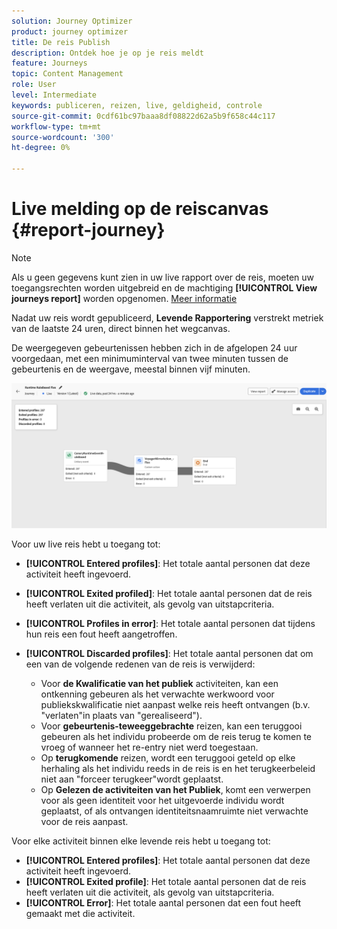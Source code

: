 ```yaml
---
solution: Journey Optimizer
product: journey optimizer
title: De reis Publish
description: Ontdek hoe je op je reis meldt
feature: Journeys
topic: Content Management
role: User
level: Intermediate
keywords: publiceren, reizen, live, geldigheid, controle
source-git-commit: 0cdf61bc97baaa8df08822d62a5b9f658c44c117
workflow-type: tm+mt
source-wordcount: '300'
ht-degree: 0%

---
```


# Live melding op de reiscanvas {#report-journey}

>[!NOTE]
>
>Als u geen gegevens kunt zien in uw live rapport over de reis, moeten uw toegangsrechten worden uitgebreid en de machtiging **[!UICONTROL View journeys report]** worden opgenomen. [Meer informatie](../administration/permissions.md)

Nadat uw reis wordt gepubliceerd, **Levende Rapportering** verstrekt metriek van de laatste 24 uren, direct binnen het wegcanvas.

De weergegeven gebeurtenissen hebben zich in de afgelopen 24 uur voorgedaan, met een minimuminterval van twee minuten tussen de gebeurtenis en de weergave, meestal binnen vijf minuten.

![](assets/journey_live_report.png)

Voor uw live reis hebt u toegang tot:

* **[!UICONTROL Entered profiles]**: Het totale aantal personen dat deze activiteit heeft ingevoerd.
* **[!UICONTROL Exited profiled]**: Het totale aantal personen dat de reis heeft verlaten uit die activiteit, als gevolg van uitstapcriteria.
* **[!UICONTROL Profiles in error]**: Het totale aantal personen dat tijdens hun reis een fout heeft aangetroffen.
* **[!UICONTROL Discarded profiles]**: Het totale aantal personen dat om een van de volgende redenen van de reis is verwijderd:

   * Voor **de Kwalificatie van het publiek** activiteiten, kan een ontkenning gebeuren als het verwachte werkwoord voor publiekskwalificatie niet aanpast welke reis heeft ontvangen (b.v. &quot;verlaten&quot;in plaats van &quot;gerealiseerd&quot;).
   * Voor **gebeurtenis-teweeggebrachte** reizen, kan een teruggooi gebeuren als het individu probeerde om de reis terug te komen te vroeg of wanneer het re-entry niet werd toegestaan.
   * Op **terugkomende** reizen, wordt een teruggooi geteld op elke herhaling als het individu reeds in de reis is en het terugkeerbeleid niet aan &quot;forceer terugkeer&quot;wordt geplaatst.
   * Op **Gelezen de activiteiten van het Publiek**, komt een verwerpen voor als geen identiteit voor het uitgevoerde individu wordt geplaatst, of als ontvangen identiteitsnaamruimte niet verwachte voor de reis aanpast.

Voor elke activiteit binnen elke levende reis hebt u toegang tot:

* **[!UICONTROL Entered profiles]**: Het totale aantal personen dat deze activiteit heeft ingevoerd.
* **[!UICONTROL Exited profile]**: Het totale aantal personen dat de reis heeft verlaten uit die activiteit, als gevolg van uitstapcriteria.
* **[!UICONTROL Error]**: Het totale aantal personen dat een fout heeft gemaakt met die activiteit.
